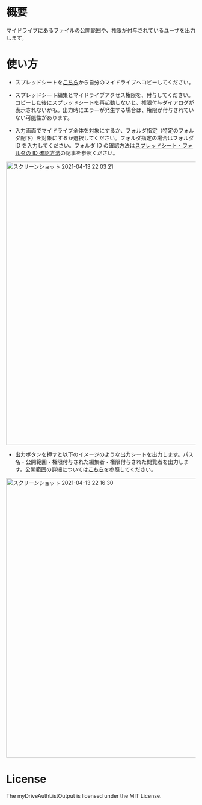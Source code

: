 # 概要

マイドライブにあるファイルの公開範囲や、権限が付与されているユーザを出力します。

# 使い方

- スプレッドシートを[こちら](https://docs.google.com/spreadsheets/d/1DRklcMLhFbQqzpL-p_H6Ln9UQTfH4eFiaL6xPFwmyZ4/edit#gid=0)から自分のマイドライブへコピーしてください。

- スプレッドシート編集とマイドライブアクセス権限を、付与してください。コピーした後にスプレッドシートを再起動しないと、権限付与ダイアログが表示されないかも。出力時にエラーが発生する場合は、権限が付与されていない可能性があります。

- 入力画面でマイドライブ全体を対象にするか、フォルダ指定（特定のフォルダ配下）を対象にするか選択してください。フォルダ指定の場合はフォルダ ID を入力してください。フォルダ ID の確認方法は[スプレッドシート・フォルダの ID 確認方法](http://amehal.blogspot.com/2015/10/id.html)の記事を参照ください。
<img width="752" alt="スクリーンショット 2021-04-13 22 03 21" src="https://user-images.githubusercontent.com/33390784/114566205-00b3f100-9cad-11eb-9e2f-adc792c646a2.png">

- 出力ボタンを押すと以下のイメージのような出力シートを出力します。パス名・公開範囲・権限付与された編集者・権限付与された閲覧者を出力します。公開範囲の詳細については[こちら](https://developers.google.com/apps-script/reference/drive/access)を参照してください。
<img width="743" alt="スクリーンショット 2021-04-13 22 16 30" src="https://user-images.githubusercontent.com/33390784/114559284-87190480-9ca6-11eb-9fd9-b9c42ca519ea.png">


# License

The myDriveAuthListOutput is licensed under the MIT License.

